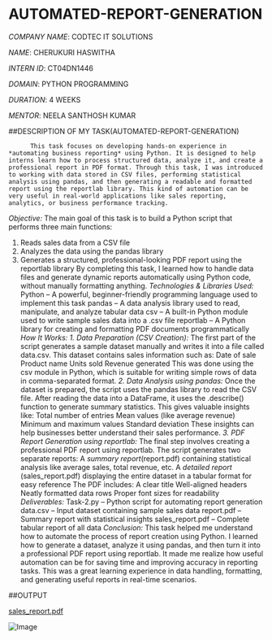 # AUTOMATED-REPORT-GENERATION

*COMPANY NAME*: CODTEC IT SOLUTIONS

*NAME*: CHERUKURI HASWITHA

*INTERN ID*: CT04DN1446

*DOMAIN*: PYTHON PROGRAMMING

*DURATION*: 4 WEEKS

*MENTOR*: NEELA SANTHOSH KUMAR

##DESCRIPTION OF MY TASK(AUTOMATED-REPORT-GENERATION)

          This task focuses on developing hands-on experience in *automating business reporting* using Python. It is designed to help interns learn how to process structured data, analyze it, and create a professional report in PDF format. Through this task, I was introduced to working with data stored in CSV files, performing statistical analysis using pandas, and then generating a readable and formatted report using the reportlab library. This kind of automation can be very useful in real-world applications like sales reporting, analytics, or business performance tracking.
*Objective:*
The main goal of this task is to build a Python script that performs three main functions:
 1. Reads sales data from a CSV file
 2. Analyzes the data using the pandas library
 3. Generates a structured, professional-looking PDF report using the reportlab library
By completing this task, I learned how to handle data files and generate dynamic reports automatically using Python code, without manually formatting anything.
*Technologies & Libraries Used:*
  Python – A powerful, beginner-friendly programming language used to implement this task
  pandas – A data analysis library used to read, manipulate, and analyze tabular data
  csv – A built-in Python module used to write sample sales data into a .csv file
  reportlab – A Python library for creating and formatting PDF documents programmatically
*How It Works:*
*1. Data Preparation (CSV Creation):*
The first part of the script generates a sample dataset manually and writes it into a file called data.csv. This dataset contains sales information such as:
  Date of sale
  Product name
  Units sold
  Revenue generated
This was done using the csv module in Python, which is suitable for writing simple rows of data in comma-separated format.
*2. Data Analysis using pandas:*
Once the dataset is prepared, the script uses the pandas library to read the CSV file. After reading the data into a DataFrame, it uses the .describe() function to generate summary statistics. This gives valuable insights like:
 Total number of entries
 Mean values (like average revenue)
 Minimum and maximum values
 Standard deviation
 These insights can help businesses better understand their sales performance.
*3. PDF Report Generation using reportlab:*
The final step involves creating a professional PDF report using reportlab. The script generates two separate reports:
 A *summary report*(report.pdf) containing statistical analysis like average sales, total revenue, etc.
 A *detailed report* (sales_report.pdf) displaying the entire dataset in a tabular format for easy reference
The PDF includes:
 A clear title
 Well-aligned headers
 Neatly formatted data rows
 Proper font sizes for readability
*Deliverables:*
 Task-2.py – Python script for automating report generation
 data.csv – Input dataset containing sample sales data
 report.pdf – Summary report with statistical insights
 sales_report.pdf – Complete tabular report of all data
*Conclusion:*
This task helped me understand how to automate the process of report creation using Python. I learned how to generate a dataset, analyze it using pandas, and then turn it into a professional PDF report using reportlab. It made me realize how useful automation can be for saving time and improving accuracy in reporting tasks. This was a great learning experience in data handling, formatting, and generating useful reports in real-time scenarios.

##OUTPUT

[sales_report.pdf](https://github.com/user-attachments/files/20550929/sales_report.pdf)

![Image](https://github.com/user-attachments/assets/f3ea719b-72c7-44c2-8225-1b1712608858)
